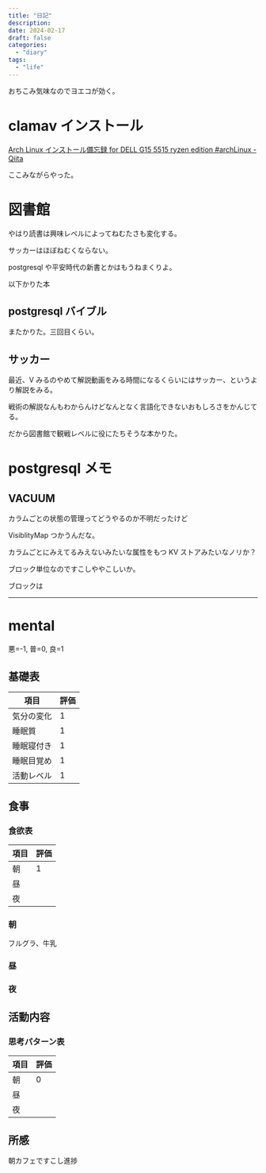 ```yaml
---
title: "日記"
description:
date: 2024-02-17
draft: false
categories:
  - "diary"
tags:
  - "life"
---
```


おちこみ気味なのでヨエコが効く。

# clamav インストール

[Arch Linux インストール備忘録 for DELL G15 5515 ryzen edition #archLinux - Qiita](https://qiita.com/to_su/items/409e0e2b241926ccb0e2#clamav-%E3%81%AE%E3%82%A4%E3%83%B3%E3%82%B9%E3%83%88%E3%83%BC%E3%83%AB)

ここみながらやった。

# 図書館

やはり読書は興味レベルによってねむたさも変化する。

サッカーはほぼねむくならない。

postgresql や平安時代の新書とかはもうねまくりよ。

以下かりた本

## postgresql バイブル

またかりた。三回目くらい。

## サッカー

最近、V みるのやめて解説動画をみる時間になるくらいにはサッカー、というより解説をみる。

戦術の解説なんもわからんけどなんとなく言語化できないおもしろさをかんじてる。

だから図書館で観戦レベルに役にたちそうな本かりた。

# postgresql メモ

## VACUUM

カラムごとの状態の管理ってどうやるのか不明だったけど

VisiblityMap つかうんだな。

カラムごとにみえてるみえないみたいな属性をもつ KV ストアみたいなノリか？

ブロック単位なのですこしややこしいか。

ブロックは

---

# mental

悪=-1, 普=0, 良=1

## 基礎表

| 項目       | 評価 |
| ---------- | ---- |
| 気分の変化 | 1    |
| 睡眠質     | 1    |
| 睡眠寝付き | 1    |
| 睡眠目覚め | 1    |
| 活動レベル | 1    |

## 食事

### 食欲表

| 項目 | 評価 |
| ---- | ---- |
| 朝   | 1    |
| 昼   |      |
| 夜   |      |

### 朝

フルグラ、牛乳

### 昼

### 夜

## 活動内容

### 思考パターン表

| 項目 | 評価 |
| ---- | ---- |
| 朝   | 0    |
| 昼   |      |
| 夜   |      |

## 所感

朝カフェですこし進捗
